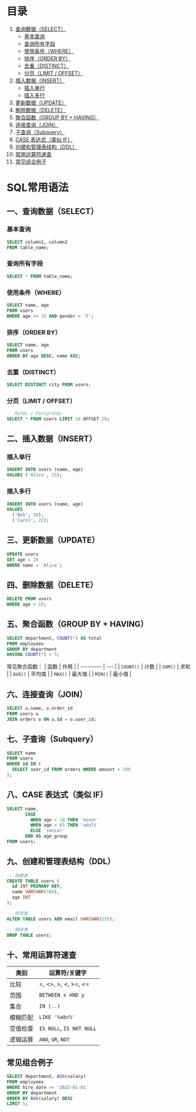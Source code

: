 # 目录
1. [查询数据（SELECT）](#一查询数据select)
   - [基本查询](#基本查询)
   - [查询所有字段](#查询所有字段)
   - [使用条件（WHERE）](#使用条件where)
   - [排序（ORDER BY）](#排序order-by)
   - [去重（DISTINCT）](#去重distinct)
   - [分页（LIMIT / OFFSET）](#分页limit--offset)
2. [插入数据（INSERT）](#二插入数据insert)
   - [插入单行](#插入单行)
   - [插入多行](#插入多行)
3. [更新数据（UPDATE）](#三更新数据update)
4. [删除数据（DELETE）](#四删除数据delete)
5. [聚合函数（GROUP BY + HAVING）](#五聚合函数group-by--having)
6. [连接查询（JOIN）](#六连接查询join)
7. [子查询（Subquery）](#七子查询subquery)
8. [CASE 表达式（类似 IF）](#八case-表达式类似-if)
9. [创建和管理表结构（DDL）](#九创建和管理表结构ddl)
10. [常用运算符速查](#十常用运算符速查)
11. [常见组合例子](#常见组合例子)

# SQL常用语法
## 一、查询数据（SELECT）
### 基本查询
```sql
SELECT column1, column2
FROM table_name;
```
### 查询所有字段
```sql
SELECT * FROM table_name;
```
### 使用条件（WHERE）
```sql
SELECT name, age
FROM users
WHERE age >= 18 AND gender = 'F';
```
### 排序（ORDER BY）
```sql
SELECT name, age
FROM users
ORDER BY age DESC, name ASC;
```
### 去重（DISTINCT）
```sql
SELECT DISTINCT city FROM users;
```
### 分页（LIMIT / OFFSET）
```sql
-- MySQL / PostgreSQL
SELECT * FROM users LIMIT 10 OFFSET 20;
```
## 二、插入数据（INSERT）
### 插入单行
```sql
INSERT INTO users (name, age)
VALUES ('Alice', 25);
```
### 插入多行
```sql
INSERT INTO users (name, age)
VALUES 
  ('Bob', 30),
  ('Carol', 22);
```
## 三、更新数据（UPDATE）
```sql
UPDATE users
SET age = 26
WHERE name = 'Alice';
```
## 四、删除数据（DELETE）
```sql
DELETE FROM users
WHERE age < 18;
```
## 五、聚合函数（GROUP BY + HAVING）
```sql
SELECT department, COUNT(*) AS total
FROM employees
GROUP BY department
HAVING COUNT(*) > 5;
```
常见聚合函数：
| 函数        | 作用  |
| --------- | --- |
| `COUNT()` | 计数  |
| `SUM()`   | 求和  |
| `AVG()`   | 平均值 |
| `MAX()`   | 最大值 |
| `MIN()`   | 最小值 |
## 六、连接查询（JOIN）
```sql
SELECT u.name, o.order_id
FROM users u
JOIN orders o ON u.id = o.user_id;
```
## 七、子查询（Subquery）
```sql
SELECT name
FROM users
WHERE id IN (
  SELECT user_id FROM orders WHERE amount > 100
);
```
## 八、CASE 表达式（类似 IF）
```sql
SELECT name,
       CASE 
         WHEN age < 18 THEN 'minor'
         WHEN age < 65 THEN 'adult'
         ELSE 'senior'
       END AS age_group
FROM users;
```
## 九、创建和管理表结构（DDL）
```sql
-- 创建表
CREATE TABLE users (
  id INT PRIMARY KEY,
  name VARCHAR(100),
  age INT
);

-- 修改表
ALTER TABLE users ADD email VARCHAR(255);

-- 删除表
DROP TABLE users;
```
## 十、常用运算符速查
| 类别   | 运算符/关键字                  |
| ---- | ------------------------ |
| 比较   | =, <>, >, <, >=, <=      |
| 范围   | `BETWEEN x AND y`        |
| 集合   | `IN (..)`                |
| 模糊匹配 | `LIKE '%abc%'`           |
| 空值检查 | `IS NULL`, `IS NOT NULL` |
| 逻辑运算 | `AND`, `OR`, `NOT`       |

## 常见组合例子
```sql
SELECT department, AVG(salary)
FROM employees
WHERE hire_date >= '2022-01-01'
GROUP BY department
ORDER BY AVG(salary) DESC
LIMIT 5;
```